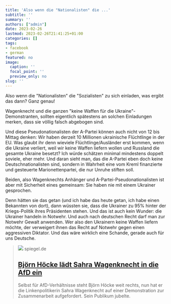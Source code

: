 ```yaml
---
title: 'Also wenn die "Nationalisten" die ...'
subtitle: ''
summary: ''
authors: ["admin"]
date: 2023-02-26
lastmod: 2023-02-26T21:41:25+01:00
categories: []
tags:
- facebook
- german
featured: no
image:
  caption: ''
  focal_point: ''
  preview_only: no
slug: ''
---
```

Also wenn die "Nationalisten" die "Sozialisten" zu sich einladen, was ergibt das dann? Ganz genau! 

Wagenknecht und die ganzen "keine Waffen für die Ukraine"-Demonstranten, sollten eigentlich spätestens an solchen Einladungen merken, dass sie völlig falsch abgebogen sind. 

Und diese Pseudonationalisten der A-Partei können auch nicht von 12 bis Mittag denken: Wir haben derzeit 10 Millionen ukrainische Flüchtlinge in der EU. Was glaubt ihr denn wieviele Flüchtlinge/Ausländer erst kommen, wenn die Ukraine verliert, weil wir keine Waffen liefern wollen und Russland die gesamte Ukraine besetzt? Ich würde schätzen minimal mindestens doppelt soviele, eher mehr. Und daran sieht man, das die A-Partei eben doch keine Deutschnationalisten sind, sondern in Wahrheit eine vom Kreml finanzierte und gesteuerte Marionettenpartei, die nur Unruhe stiften soll. 

Beiden, also Wagenknechts Anhänger und A-Partei-Pseudonationalisten ist aber mit Sicherheit eines gemeinsam: Sie haben nie mit einem Ukrainer gesprochen. 

Denn hätten sie das getan (und ich habe das heute getan, ich habe einen Bekannten von dort), dann wüssten sie, dass die Ukrainer zu 95% hinter der Kriegs-Politik ihres Präsidenten stehen. Und das ist auch kein Wunder: die Ukrainer handeln in Notwehr. Und auch nach deutschen Recht darf man zur Notwehr Gewalt anwenden. Wer also den Ukrainern keine Waffen liefern möchte, der verweigert ihnen das Recht auf Notwehr gegen einen aggressiven Diktator. Und das wäre wirklich eine Schande, gerade auch für uns Deutsche.
> [![](https://cdn.prod.www.spiegel.de/images/a6aba336-69d3-4b1f-b492-819686eec3a8_w1200_r1.778_fpx56.67_fpy44.99.jpg)](https://www.spiegel.de/politik/bjoern-hoecke-laedt-sahra-wagenknecht-in-die-afd-ein-a-824cfbca-b228-438b-b3f7-bdf8bce98695)
> spiegel.de
> ## [Björn Höcke lädt Sahra Wagenknecht in die AfD ein](https://www.spiegel.de/politik/bjoern-hoecke-laedt-sahra-wagenknecht-in-die-afd-ein-a-824cfbca-b228-438b-b3f7-bdf8bce98695)
>
>Selbst für AfD-Verhältnisse steht Björn Höcke weit rechts, nun hat er die Linkenpolitikerin Sahra Wagenknecht auf einer Demonstration zur Zusammenarbeit aufgefordert. Sein Publikum jubelte.


